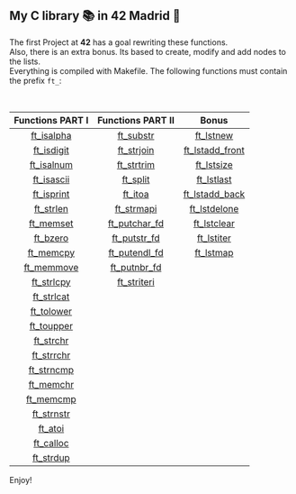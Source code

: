 ## My C library 📚 in 42 Madrid 🚀

The first Project at <b>42</b> has a goal rewriting these functions. <br>
Also, there is an extra bonus. Its based to create, modify and add nodes to the lists. <br>
Everything is compiled with Makefile. The following functions must contain the prefix `ft_`:

<br>

Functions PART I          |Functions PART II              |Bonus                                |
:-----------:             | :-----------:                 | :-----------:                       |
[ft_isalpha](#ft_isalpha) |[ft_substr](#ft_substr)        | [ft_lstnew](#ft_lstnew)             |
[ft_isdigit](#ft_isdigit) |[ft_strjoin](#ft_strjoin)      | [ft_lstadd_front](#ft_lstadd_front) |
[ft_isalnum](#ft_isalnum)	|[ft_strtrim](#ft_strjoin)      | [ft_lstsize](#ft_lstsize)           | 
[ft_isascii](#ft_isascii) |[ft_split](#ft_split)          | [ft_lstlast](#ft_lstlast)           | 
[ft_isprint](#ft_isprint)	|[ft_itoa](#ft_itoa)            | [ft_lstadd_back](#ft_lstadd_back)   |
[ft_strlen](#ft_strlen)		|[ft_strmapi](#ft_strmapi)      | [ft_lstdelone](#ft_lstdelone)       | 
[ft_memset](#ft_memset)		|[ft_putchar_fd](#ft_putchar_fd)| [ft_lstclear](#ft_lstclear)         | 
[ft_bzero](#ft_bzero)	  	|[ft_putstr_fd](#ft_putstr_fd)	| [ft_lstiter](#ft_lstiter)           | 
[ft_memcpy](#ft_memcpy)		|[ft_putendl_fd](#ft_putendl_fd)| [ft_lstmap](#ft_lstmap)             | 
[ft_memmove](#ft_memmove)	|[ft_putnbr_fd](#ft_putnbr_fd)	|				                              | 
[ft_strlcpy](#ft_strlcpy)	|[ft_striteri](#ft_striteri)    |			                                | 
[ft_strlcat](#ft_strlcat)	| 	                            |                                     | 
[ft_tolower](#ft_tolower)	| 	                            |                                     | 
[ft_toupper](#ft_toupper) | 	                            |                                     | 
[ft_strchr](#ft_strchr)		| 	                            |                                     | 
[ft_strrchr](#ft_strrchr)	| 	                            |                                     | 
[ft_strncmp](#ft_strncmp)	|                               |                                     |  
[ft_memchr](#ft_memchr)	  | 	                            |                                     | 
[ft_memcmp](#ft_memcmp)		| 	                            |                                     | 
[ft_strnstr](#ft_strnstr)	| 	                            |                                     | 
[ft_atoi](#ft_atoi)     	|                               |                                     | 
[ft_calloc](#ft_calloc)   |  	                            |                                     | 
[ft_strdup](#ft_strdup)   |     	                        |                                     | 



Enjoy!
